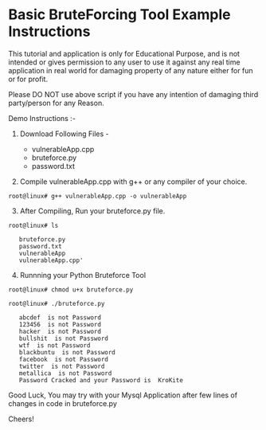 Basic BruteForcing Tool Example Instructions
===============


This tutorial and application is only for Educational Purpose, and is not intended or gives permission to any user to use it against any real time application in real world for damaging property of any nature either for fun or for profit.

Please DO NOT use above script if you have any intention of damaging third party/person for any Reason.

Demo Instructions :-

1. Download Following Files -
      - vulnerableApp.cpp
      - bruteforce.py
      - password.txt

2. Compile vulnerableApp.cpp with g++ or any compiler of your choice.

`root@linux# g++ vulnerableApp.cpp -o vulnerableApp`


3. After Compiling, Run your bruteforce.py file.

`root@linux# ls`

       bruteforce.py 
       password.txt 
       vulnerableApp 
       vulnerableApp.cpp'

4. Runnning your Python Bruteforce Tool

`root@linux# chmod u+x bruteforce.py`

`root@linux# ./bruteforce.py`

       abcdef  is not Password
       123456  is not Password
       hacker  is not Password
       bullshit  is not Password
       wtf  is not Password
       blackbuntu  is not Password
       facebook  is not Password
       twitter  is not Password
       metallica  is not Password
       Password Cracked and your Password is  KroKite

Good Luck, You may try with your Mysql Application after few lines of changes in code in bruteforce.py

Cheers!

